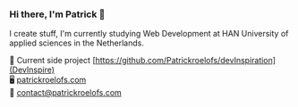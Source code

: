 ### Hi there, I'm Patrick 👋
I create stuff, I'm currently studying Web Development at HAN University of applied sciences in the Netherlands.


🚧 Current side project [https://github.com/Patrickroelofs/devInspiration](DevInspire) <br />
🖥️ [patrickroelofs.com](https://patrickroelofs.com) <br />
📧 [contact@patrickroelofs.com](mailto:contact@patrickroelofs.com)
